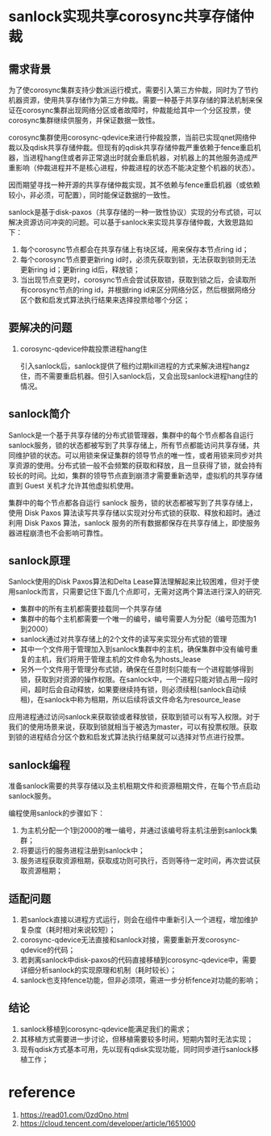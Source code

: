 # sanlock实现共享corosync共享存储仲裁

## 需求背景

为了使corosync集群支持少数派运行模式，需要引入第三方仲裁，同时为了节约机器资源，使用共享存储作为第三方仲裁。需要一种基于共享存储的算法机制来保证在corosync集群出现网络分区或者故障时，仲裁能给其中一个分区投票，使corosync集群继续供服务，并保证数据一致性。

corosync集群使用corosync-qdevice来进行仲裁投票，当前已实现qnet网络仲裁以及qdisk共享存储仲裁。但现有的qdisk共享存储仲裁严重依赖于fence重启机器，当进程hang住或者非正常退出时就会重启机器，对机器上的其他服务造成严重影响（仲裁进程并不是核心进程，仲裁进程的状态不能决定整个机器的状态）。

因而期望寻找一种开源的共享存储仲裁实现，其不依赖与fence重启机器（或依赖较小，非必须，可配置），同时能保证数据的一致性。

sanlock是基于disk-paxos（共享存储的一种一致性协议）实现的分布式锁，可以解决资源访问冲突的问题。可以基于sanlock来实现共享存储仲裁，大致思路如下：

1. 每个corosync节点都会在共享存储上有块区域，用来保存本节点ring id；
2. 每个corosync节点要更新ring id时，必须先获取到锁，无法获取到锁则无法更新ring id；更新ring id后，释放锁；
3. 当出现节点变更时，corosync节点会尝试获取锁，获取到锁之后，会读取所有corosync节点的ring id，并根据ring id来区分网络分区，然后根据网络分区个数和启发式算法执行结果来选择投票给哪个分区；

## 要解决的问题

1. corosync-qdevice仲裁投票进程hang住
   
   引入sanlock后，sanlock提供了租约过期kill进程的方式来解决进程hangz住，而不需要重启机器。但引入sanlock后，又会出现sanlock进程hang住的情况。

## sanlock简介

Sanlock是一个基于共享存储的分布式锁管理器，集群中的每个节点都各自运行sanlock服务，锁的状态都被写到了共享存储上，所有节点都能访问共享存储，共同维护锁的状态。可以用锁来保证集群的领导节点的唯一性，或者用锁来同步对共享资源的使用。分布式锁一般不会频繁的获取和释放，且一旦获得了锁，就会持有较长的时间。比如，集群的领导节点直到崩溃才需要重新选举，虚拟机的共享存储直到 Guest 关机才允许其他虚拟机使用。

集群中的每个节点都各自运行 sanlock 服务，锁的状态都被写到了共享存储上，使用 Disk Paxos 算法读写共享存储以实现对分布式锁的获取、释放和超时。通过利用 Disk Paxos 算法，sanlock 服务的所有数据都保存在共享存储上，即使服务器进程崩溃也不会影响可靠性。

## sanlock原理

Sanlock使用的Disk Paxos算法和Delta Lease算法理解起来比较困难，但对于使用sanlock而言，只需要记住下面几个点即可，无需对这两个算法进行深入的研究.

- 集群中的所有主机都需要挂载同一个共享存储
- 集群中的每个主机都需要一个唯一的编号，编号需要人为分配（编号范围为1到2000）
- sanlock通过对共享存储上的2个文件的读写来实现分布式锁的管理
- 其中一个文件用于管理加入到sanlock集群中的主机，确保集群中没有编号重复的主机，我们将用于管理主机的文件命名为hosts_lease
- 另外一个文件用于管理分布式锁，确保在任意时刻只能有一个进程能够得到锁，获取到对资源的操作权限。在sanlock中，一个进程只能对锁占用一段时间，超时后会自动释放，如果要继续持有锁，则必须续租(sanlock自动续租)，在sanlock中称为租期，所以后续将该文件命名为resource_lease

应用进程通过访问sanlock来获取锁或者释放锁，获取到锁可以有写入权限。对于我们的使用场景来说，获取到锁就相当于被选为master，可以有投票权限。获取到锁的进程结合分区个数和启发式算法执行结果就可以选择对节点进行投票。

## sanlock编程

准备sanlock需要的共享存储以及主机租期文件和资源租期文件，在每个节点启动sanlock服务。

编程使用sanlock的步骤如下：

1. 为主机分配一个1到2000的唯一编号，并通过该编号将主机注册到sanlock集群；
2. 将要运行的服务进程注册到sanlock中；
3. 服务进程获取资源租期，获取成功则可执行，否则等待一定时间，再次尝试获取资源租期；

## 适配问题

1. 若sanlock直接以进程方式运行，则会在组件中重新引入一个进程，增加维护复杂度（耗时相对来说较短）；
2. corosync-qdevice无法直接和sanlock对接，需要重新开发corosync-qdevice的代码；
3. 若剥离sanlock中disk-paxos的代码直接移植到corosync-qdevice中，需要详细分析sanlock的实现原理和机制（耗时较长）；
4. sanlock也支持fence功能，但非必须项，需进一步分析fence对功能的影响；

## 结论

1. sanlock移植到corosync-qdevice能满足我们的需求；
2. 其移植方式需要进一步讨论，但移植需要较多时间，短期内暂时无法实现；
3. 现有qdisk方式基本可用，先以现有qdisk实现功能，同时同步进行sanlock移植工作；

# reference

1. https://read01.com/0zdOno.html
2. https://cloud.tencent.com/developer/article/1651000


